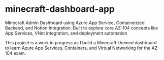 # minecraft-dashboard-app
Minecraft Admin Dashboard using Azure App Service, Containerized Backend, and Notion Integration. Built to explore core AZ-104 concepts like App Services, VNet integration, and deployment automation

This project is a work in progress as I build a Minecraft-themed dashboard to learn Azure App Services, Containers, and Virtual Networking for the AZ-104 exam.
